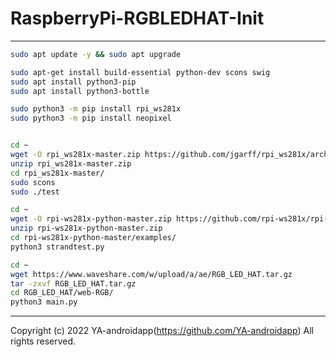 # RaspberryPi-RGBLEDHAT-Init

---

```bash
sudo apt update -y && sudo apt upgrade

sudo apt-get install build-essential python-dev scons swig
sudo apt install python3-pip
sudo apt install python3-bottle

sudo python3 -m pip install rpi_ws281x
sudo python3 -m pip install neopixel


cd ~
wget -O rpi_ws281x-master.zip https://github.com/jgarff/rpi_ws281x/archive/refs/heads/master.zip
unzip rpi_ws281x-master.zip
cd rpi_ws281x-master/
sudo scons
sudo ./test

cd ~
wget -O rpi-ws281x-python-master.zip https://github.com/rpi-ws281x/rpi-ws281x-python/archive/refs/heads/master.zip
unzip rpi-ws281x-python-master.zip
cd rpi-ws281x-python-master/examples/
python3 strandtest.py

cd ~
wget https://www.waveshare.com/w/upload/a/ae/RGB_LED_HAT.tar.gz
tar -zxvf RGB_LED_HAT.tar.gz
cd RGB_LED_HAT/web-RGB/
python3 main.py
```

---

Copyright (c) 2022 YA-androidapp(<https://github.com/YA-androidapp>) All rights reserved.
